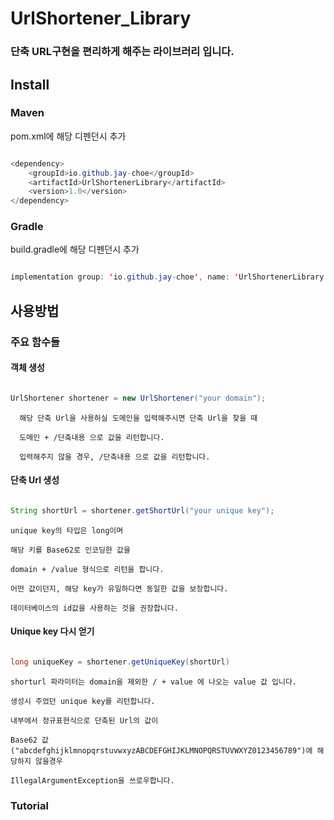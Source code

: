 # UrlShortener_Library

### 단축 URL구현을 편리하게 해주는 라이브러리 입니다.

## Install

### Maven

pom.xml에 해당 디펜던시 추가

```java

<dependency>
    <groupId>io.github.jay-choe</groupId>
    <artifactId>UrlShortenerLibrary</artifactId>
    <version>1.0</version>
</dependency>

```

### Gradle

build.gradle에 해당 디펜던시 추가

```java

implementation group: 'io.github.jay-choe', name: 'UrlShortenerLibrary', version: '1.0'

```

## 사용방법


### 주요 함수들

#### 객체 생성

```java

UrlShortener shortener = new UrlShortener("your domain");

```

      해당 단축 Url을 사용하실 도메인을 입력해주시면 단축 Url을 찾을 때

      도메인 + /단축내용 으로 값을 리턴합니다.

      입력해주지 않을 경우, /단축내용 으로 값을 리턴합니다.
  
  
#### 단축 Url 생성

```java

String shortUrl = shortener.getShortUrl("your unique key");

```

    unique key의 타입은 long이며 
    
    해당 키를 Base62로 인코딩한 값을
    
    domain + /value 형식으로 리턴을 합니다.

    어떤 값이던지, 해당 key가 유일하다면 동일한 값을 보장합니다.

    데이터베이스의 id값을 사용하는 것을 권장합니다.

#### Unique key 다시 얻기

```java

long uniqueKey = shortener.getUniqueKey(shortUrl)

```
    shorturl 파라미터는 domain을 제외한 / + value 에 나오는 value 값 입니다.

    생성시 주었던 unique key를 리턴합니다.

    내부에서 정규표현식으로 단축된 Url의 값이
    
    Base62 값("abcdefghijklmnopqrstuvwxyzABCDEFGHIJKLMNOPQRSTUVWXYZ0123456789")에 해당하지 않을경우
    
    IllegalArgumentException을 쓰로우합니다.


### Tutorial
